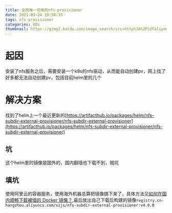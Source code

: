 ```yaml
---
title: 全网唯一可用的nfs-provisioner
date: 2021-03-24 10:58:33
tags: nfs-provisioner
categories: k8s
thumbnail: https://gimg2.baidu.com/image_search/src=http%3A%2F%2Faliyunzixunbucket.oss-cn-beijing.aliyuncs.com%2Fjpg%2F11112aa13b7e61391d3a38c6c1702643.jpg%3Fx-oss-process%3Dimage%2Fresize%2Cp_100%2Fauto-orient%2C1%2Fquality%2Cq_90%2Fformat%2Cjpg%2Fwatermark%2Cimage_eXVuY2VzaGk%3D%2Ct_100&refer=http%3A%2F%2Faliyunzixunbucket.oss-cn-beijing.aliyuncs.com&app=2002&size=f9999,10000&q=a80&n=0&g=0n&fmt=jpeg?sec=1619145901&t=77be97660dfb565e12c8d6eea4b13cc7
---
```


# 起因
安装了nfs服务之后，需要安装一个k8s的nfs驱动，从而能自动创建pv，网上找了好多都无法自动创建pv，包括目前helm里的几个

# 解决方案
找到了helm上一个最近更新的[https://artifacthub.io/packages/helm/nfs-subdir-external-provisioner/nfs-subdir-external-provisioner](https://artifacthub.io/packages/helm/nfs-subdir-external-provisioner/nfs-subdir-external-provisioner)

## 坑
这个helm里的镜像是国外的，国内翻墙也下载不到，贼坑

## 填坑
使用阿里云的容器服务，使用海外机器总算把镜像搞下来了，具体方法见[如何在国内顺畅下载被墙的 Docker 镜像？](https://mp.weixin.qq.com/s/kf0SrktAze3bT7LcIveDYw),最后放出自己下载后构建的镜像`registry.cn-hangzhou.aliyuncs.com/xzjs/nfs-subdir-external-provisioner:v4.0.0`
